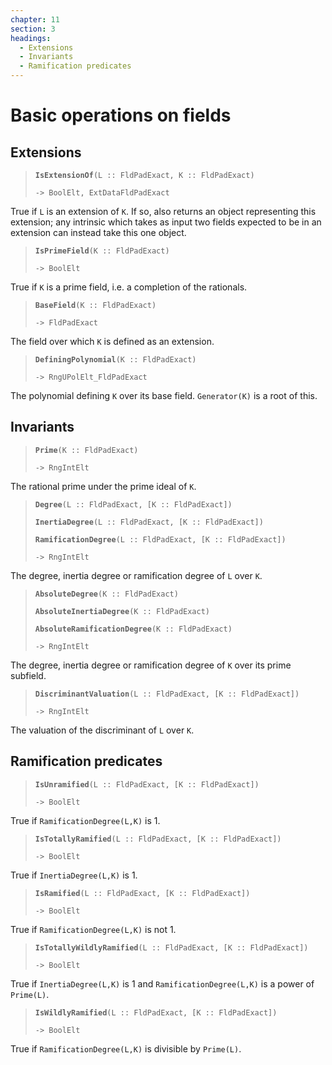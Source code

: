 ```yaml
---
chapter: 11
section: 3
headings:
  - Extensions
  - Invariants
  - Ramification predicates
---
```


# Basic operations on fields

## Extensions

> **`IsExtensionOf`**`(L :: FldPadExact, K :: FldPadExact)`
>
> `-> BoolElt, ExtDataFldPadExact`

True if `L` is an extension of `K`. If so, also returns an object representing this extension; any intrinsic which takes as input two fields expected to be in an extension can instead take this one object.

> **`IsPrimeField`**`(K :: FldPadExact)`
>
> `-> BoolElt`

True if `K` is a prime field, i.e. a completion of the rationals.

> **`BaseField`**`(K :: FldPadExact)`
>
> `-> FldPadExact`

The field over which `K` is defined as an extension.

> **`DefiningPolynomial`**`(K :: FldPadExact)`
>
> `-> RngUPolElt_FldPadExact`

The polynomial defining `K` over its base field. `Generator(K)` is a root of this.

## Invariants

> **`Prime`**`(K :: FldPadExact)`
>
> `-> RngIntElt`

The rational prime under the prime ideal of `K`.

> **`Degree`**`(L :: FldPadExact, [K :: FldPadExact])`
>
> **`InertiaDegree`**`(L :: FldPadExact, [K :: FldPadExact])`
>
> **`RamificationDegree`**`(L :: FldPadExact, [K :: FldPadExact])`
>
> `-> RngIntElt`

The degree, inertia degree or ramification degree of `L` over `K`.

> **`AbsoluteDegree`**`(K :: FldPadExact)`
>
> **`AbsoluteInertiaDegree`**`(K :: FldPadExact)`
>
> **`AbsoluteRamificationDegree`**`(K :: FldPadExact)`
>
> `-> RngIntElt`

The degree, inertia degree or ramification degree of `K` over its prime subfield.

> **`DiscriminantValuation`**`(L :: FldPadExact, [K :: FldPadExact])`
>
> `-> RngIntElt`

The valuation of the discriminant of `L` over `K`.

## Ramification predicates

> **`IsUnramified`**`(L :: FldPadExact, [K :: FldPadExact])`
>
> `-> BoolElt`

True if `RamificationDegree(L,K)` is 1.

> **`IsTotallyRamified`**`(L :: FldPadExact, [K :: FldPadExact])`
>
> `-> BoolElt`

True if `InertiaDegree(L,K)` is 1.

> **`IsRamified`**`(L :: FldPadExact, [K :: FldPadExact])`
>
> `-> BoolElt`

True if `RamificationDegree(L,K)` is not 1.

> **`IsTotallyWildlyRamified`**`(L :: FldPadExact, [K :: FldPadExact])`
>
> `-> BoolElt`

True if `InertiaDegree(L,K)` is 1 and `RamificationDegree(L,K)` is a power of `Prime(L)`.

> **`IsWildlyRamified`**`(L :: FldPadExact, [K :: FldPadExact])`
>
> `-> BoolElt`

True if `RamificationDegree(L,K)` is divisible by `Prime(L)`.
